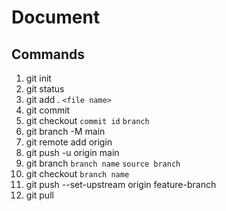 # Document

## Commands

1. git init
2. git status
3. git add . `<file name>`
4. git commit
5. git checkout `commit id` `branch`
6. git branch -M main
7. git remote add origin
8. git push -u origin main
9. git branch `branch name` `source branch`
10. git checkout `branch name`
11. git push --set-upstream origin feature-branch
12. git pull
